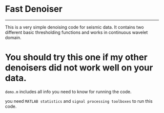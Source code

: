 # Fast Denoiser
----------------------------------------------------------------------------------

This is a very simple denoising code for seismic data. It contains two different basic thresholding functions and works in continuous wavelet domain. 
# You should try this one if my other denoisers did not work well on your data.

`demo.m` includes all info you need to know for running the code. 

you need `MATLAB statistics` and `signal processing toolboxes` to run this code.
